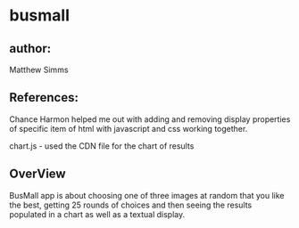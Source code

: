# busmall


## author:
Matthew Simms 


## References:

Chance Harmon helped me out with adding and removing display properties of specific item of html with javascript and css working together. 

chart.js - used the CDN file for the chart of results

## OverView 

BusMall app is about choosing one of three images at random that you like the best, getting 25 rounds of choices and then seeing the results populated in a chart as well as a textual display.